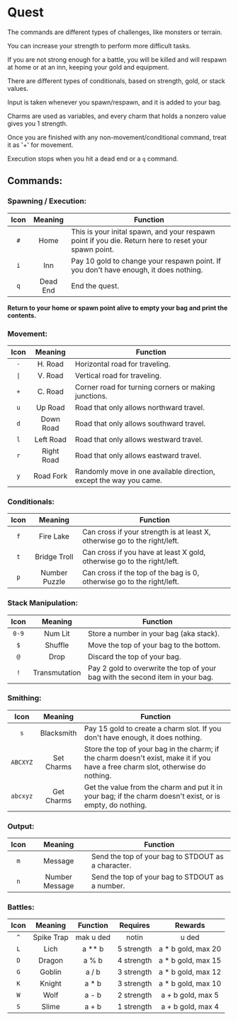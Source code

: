 # Quest

The commands are different types of challenges, like monsters or terrain.

You can increase your strength to perform more difficult tasks.

If you are not strong enough for a battle, you will be killed and will respawn at home or at an inn, keeping your gold and equipment.

There are different types of conditionals, based on strength, gold, or stack values.

Input is taken whenever you spawn/respawn, and it is added to your bag.

Charms are used as variables, and every charm that holds a nonzero value gives you 1 strength.

Once you are finished with any non-movement/conditional command, treat it as '+' for movement.

Execution stops when you hit a dead end or a `q` command.


## Commands:
### Spawning / Execution:
| Icon | Meaning  | Function                                                                                             |
|:----:|:--------:| ---------------------------------------------------------------------------------------------------- |
| `#`  | Home     | This is your inital spawn, and your respawn point if you die. Return here to reset your spawn point. |
| `i`  | Inn      | Pay 10 gold to change your respawn point. If you don't have enough, it does nothing.                 |
| `q`  | Dead End | End the quest.                                                                                       |

**Return to your home or spawn point alive to empty your bag and print the contents.**

### Movement:
| Icon | Meaning    | Function                                                           |
|:----:|:----------:| ------------------------------------------------------------------ |
| `-`  | H. Road    | Horizontal road for traveling.                                     |
| `\|` | V. Road    | Vertical road for traveling.                                       |
| `+`  | C. Road    | Corner road for turning corners or making junctions.               |
| `u`  | Up Road    | Road that only allows northward travel.                            |
| `d`  | Down Road  | Road that only allows southward travel.                            |
| `l`  | Left Road  | Road that only allows westward travel.                             |
| `r`  | Right Road | Road that only allows eastward travel.                             |
| `y`  | Road Fork  | Randomly move in one available direction, except the way you came. |

### Conditionals:
| Icon | Meaning       | Function                                                                  |
|:----:|:-------------:| ------------------------------------------------------------------------- |
| `f`  | Fire Lake     | Can cross if your strength is at least X, otherwise go to the right/left. |
| `t`  | Bridge Troll  | Can cross if you have at least X gold, otherwise go to the right/left.    |
| `p`  | Number Puzzle | Can cross if the top of the bag is 0, otherwise go to the right/left.     |

### Stack Manipulation:
| Icon  | Meaning       | Function                                                                      |
|:-----:|:-------------:| ----------------------------------------------------------------------------- |
| `0-9` | Num Lit       | Store a number in your bag (aka stack).                                       |
| `$`   | Shuffle       | Move the top of your bag to the bottom.                                       |
| `@`   | Drop          | Discard the top of your bag.                                                  |
| `!`   | Transmutation | Pay 2 gold to overwrite the top of your bag with the second item in your bag. |

### Smithing:
| Icon     | Meaning    | Function                                                                                                                         |
|:--------:|:----------:| -------------------------------------------------------------------------------------------------------------------------------- |
| `s`      | Blacksmith | Pay 15 gold to create a charm slot. If you don't have enough, it does nothing.                                                   |
| `ABCXYZ` | Set Charms | Store the top of your bag in the charm; if the charm doesn't exist, make it if you have a free charm slot, otherwise do nothing. |
| `abcxyz` | Get Charms | Get the value from the charm and put it in your bag; if the charm doesn't exist, or is empty, do nothing.                        |

### Output:
| Icon | Meaning        | Function                                           |
|:----:|:--------------:| -------------------------------------------------- |
| `m`  | Message        | Send the top of your bag to STDOUT as a character. |
| `n`  | Number Message | Send the top of your bag to STDOUT as a number.    |

### Battles:
| Icon | Meaning    | Function  | Requires   | Rewards            |
|:----:|:----------:|:---------:|:----------:|:------------------:|
| `^`  | Spike Trap | mak u ded | notin      | u ded              |
| `L`  | Lich       | a ** b    | 5 strength | a * b gold, max 20 |
| `D`  | Dragon     | a % b     | 4 strength | a * b gold, max 15 |
| `G`  | Goblin     | a / b     | 3 strength | a * b gold, max 12 |
| `K`  | Knight     | a * b     | 3 strength | a * b gold, max 10 |
| `W`  | Wolf       | a - b     | 2 strength | a + b gold, max 5  |
| `S`  | Slime      | a + b     | 1 strength | a + b gold, max 4  |
